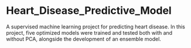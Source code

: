 # Heart_Disease_Predictive_Model
A supervised machine learning project for predicting heart disease. In this project, five optimized models were trained and tested both with and without PCA, alongside the development of an ensemble model.
